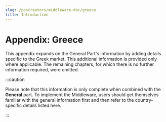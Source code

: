 ```yaml
---
slug: /poscreators/middleware-doc/greece
title: Introduction
---
```


# Appendix: Greece
This appendix expands on the General Part's information by adding details specific to the Greek market. This additional information is provided only where applicable. The remaining chapters, for which there is no further information required, were omitted.

:::caution

Please note that this information is only complete when combined with the **General** part. To implement the Middleware, users should get themselves familiar with the general information first and then refer to the country-specific details listed here.

:::
